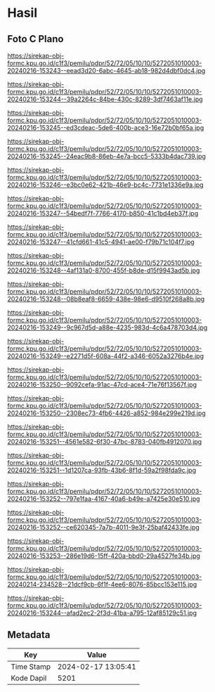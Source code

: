 # Hasil

## Foto C Plano

https://sirekap-obj-formc.kpu.go.id/c1f3/pemilu/pdpr/52/72/05/10/10/5272051010003-20240216-153243--eead3d20-6abc-4645-ab18-982d4dbf0dc4.jpg

https://sirekap-obj-formc.kpu.go.id/c1f3/pemilu/pdpr/52/72/05/10/10/5272051010003-20240216-153244--39a2264c-84be-430c-8289-3df7463af11e.jpg

https://sirekap-obj-formc.kpu.go.id/c1f3/pemilu/pdpr/52/72/05/10/10/5272051010003-20240216-153245--ed3cdeac-5de6-400b-ace3-16e72b0bf65a.jpg

https://sirekap-obj-formc.kpu.go.id/c1f3/pemilu/pdpr/52/72/05/10/10/5272051010003-20240216-153245--24eac9b8-86eb-4e7a-bcc5-5333b4dac739.jpg

https://sirekap-obj-formc.kpu.go.id/c1f3/pemilu/pdpr/52/72/05/10/10/5272051010003-20240216-153246--e3bc0e62-421b-46e9-bc4c-7731e1336e9a.jpg

https://sirekap-obj-formc.kpu.go.id/c1f3/pemilu/pdpr/52/72/05/10/10/5272051010003-20240216-153247--54bedf7f-7766-4170-b850-41c1bd4eb37f.jpg

https://sirekap-obj-formc.kpu.go.id/c1f3/pemilu/pdpr/52/72/05/10/10/5272051010003-20240216-153247--41cfd661-41c5-4941-ae00-f79b71c104f7.jpg

https://sirekap-obj-formc.kpu.go.id/c1f3/pemilu/pdpr/52/72/05/10/10/5272051010003-20240216-153248--4af131a0-8700-455f-b8de-d15f9943ad5b.jpg

https://sirekap-obj-formc.kpu.go.id/c1f3/pemilu/pdpr/52/72/05/10/10/5272051010003-20240216-153248--08b8eaf8-6659-438e-98e6-d9510f268a8b.jpg

https://sirekap-obj-formc.kpu.go.id/c1f3/pemilu/pdpr/52/72/05/10/10/5272051010003-20240216-153249--9c967d5d-a88e-4235-983d-4c6a478703d4.jpg

https://sirekap-obj-formc.kpu.go.id/c1f3/pemilu/pdpr/52/72/05/10/10/5272051010003-20240216-153249--e2271d5f-608a-44f2-a346-6052a3276b4e.jpg

https://sirekap-obj-formc.kpu.go.id/c1f3/pemilu/pdpr/52/72/05/10/10/5272051010003-20240216-153250--9092cefa-91ac-47cd-ace4-71e76f13567f.jpg

https://sirekap-obj-formc.kpu.go.id/c1f3/pemilu/pdpr/52/72/05/10/10/5272051010003-20240216-153250--2308ec73-4fb6-4426-a852-984e299e219d.jpg

https://sirekap-obj-formc.kpu.go.id/c1f3/pemilu/pdpr/52/72/05/10/10/5272051010003-20240216-153251--4561e582-6f30-47bc-8783-040fb4912070.jpg

https://sirekap-obj-formc.kpu.go.id/c1f3/pemilu/pdpr/52/72/05/10/10/5272051010003-20240216-153251--1d1207ca-93fb-43b6-8f1d-59a2f98fda9c.jpg

https://sirekap-obj-formc.kpu.go.id/c1f3/pemilu/pdpr/52/72/05/10/10/5272051010003-20240216-153252--797e1faa-4167-40a6-b49e-a7425e30e510.jpg

https://sirekap-obj-formc.kpu.go.id/c1f3/pemilu/pdpr/52/72/05/10/10/5272051010003-20240216-153252--ce620345-7a7b-4011-9e3f-25baf42433fe.jpg

https://sirekap-obj-formc.kpu.go.id/c1f3/pemilu/pdpr/52/72/05/10/10/5272051010003-20240216-153253--286e19d6-15ff-420a-bbd0-29a4527fe34b.jpg

https://sirekap-obj-formc.kpu.go.id/c1f3/pemilu/pdpr/52/72/05/10/10/5272051010003-20240214-234528--21dcf9cb-6f1f-4ee6-8076-85bcc153e115.jpg

https://sirekap-obj-formc.kpu.go.id/c1f3/pemilu/pdpr/52/72/05/10/10/5272051010003-20240216-153244--afad2ec2-2f3d-41ba-a795-12af85129c51.jpg


## Metadata

| Key        | Value               |
| ---------- | ------------------- |
| Time Stamp | 2024-02-17 13:05:41 |
| Kode Dapil | 5201                |



